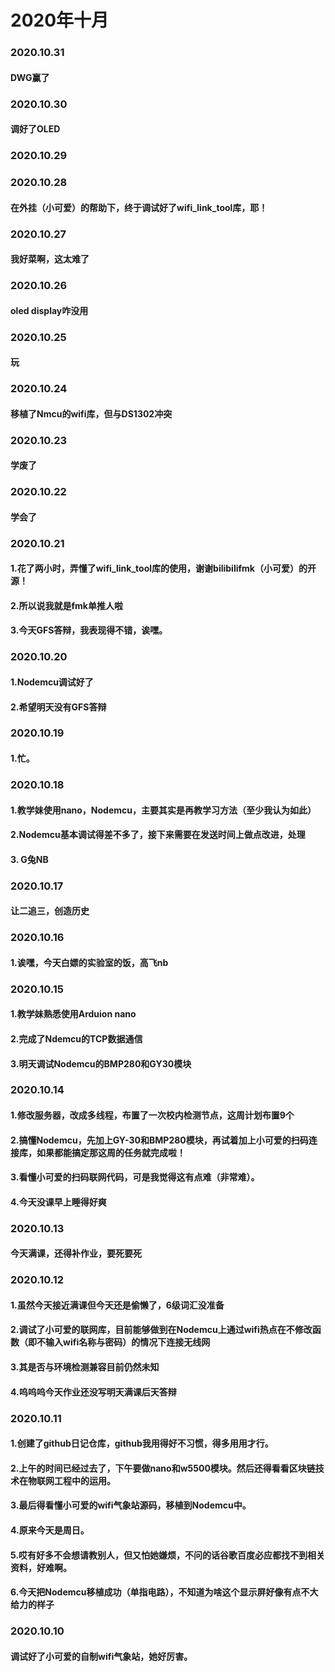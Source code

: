 # 2020年十月
### 2020.10.31
#### DWG赢了
### 2020.10.30
#### 调好了OLED
### 2020.10.29
### 2020.10.28
#### 在外挂（小可爱）的帮助下，终于调试好了wifi_link_tool库，耶！
### 2020.10.27
#### 我好菜啊，这太难了
### 2020.10.26
#### oled display咋没用
### 2020.10.25
#### 玩
### 2020.10.24
#### 移植了Nmcu的wifi库，但与DS1302冲突
### 2020.10.23
#### 学废了
### 2020.10.22
#### 学会了
### 2020.10.21
#### 1.花了两小时，弄懂了wifi_link_tool库的使用，谢谢bilibilifmk（小可爱）的开源！
#### 2.所以说我就是fmk单推人啦
#### 3.今天GFS答辩，我表现得不错，诶嘿。
### 2020.10.20
#### 1.Nodemcu调试好了
#### 2.希望明天没有GFS答辩
### 2020.10.19
#### 1.忙。
### 2020.10.18
#### 1.教学妹使用nano，Nodemcu，主要其实是再教学习方法（至少我认为如此）
#### 2.Nodemcu基本调试得差不多了，接下来需要在发送时间上做点改进，处理
#### 3. G兔NB
### 2020.10.17
#### 让二追三，创造历史
### 2020.10.16
#### 1.诶嘿，今天白嫖的实验室的饭，高飞nb
### 2020.10.15
#### 1.教学妹熟悉使用Arduion nano
#### 2.完成了Ndemcu的TCP数据通信
#### 3.明天调试Nodemcu的BMP280和GY30模块
### 2020.10.14
#### 1.修改服务器，改成多线程，布置了一次校内检测节点，这周计划布置9个
#### 2.搞懂Nodemcu，先加上GY-30和BMP280模块，再试着加上小可爱的扫码连接库，如果都能搞定那这周的任务就完成啦！
#### 3.看懂小可爱的扫码联网代码，可是我觉得这有点难（非常难）。
#### 4.今天没课早上睡得好爽
### 2020.10.13
#### 今天满课，还得补作业，要死要死
### 2020.10.12
#### 1.虽然今天接近满课但今天还是偷懒了，6级词汇没准备
#### 2.调试了小可爱的联网库，目前能够做到在Nodemcu上通过wifi热点在不修改函数（即不输入wifi名称与密码）的情况下连接无线网
#### 3.其是否与环境检测兼容目前仍然未知
#### 4.呜呜呜今天作业还没写明天满课后天答辩
### 2020.10.11
#### 1.创建了github日记仓库，github我用得好不习惯，得多用用才行。
#### 2.上午的时间已经过去了，下午要做nano和w5500模块。然后还得看看区块链技术在物联网工程中的运用。
#### 3.最后得看懂小可爱的wifi气象站源码，移植到Nodemcu中。
#### 4.原来今天是周日。
#### 5.哎有好多不会想请教别人，但又怕她嫌烦，不问的话谷歌百度必应都找不到相关资料，好难啊。
#### 6.今天把Nodemcu移植成功（单指电路），不知道为啥这个显示屏好像有点不大给力的样子

### 2020.10.10
####  调试好了小可爱的自制wifi气象站，她好厉害。
